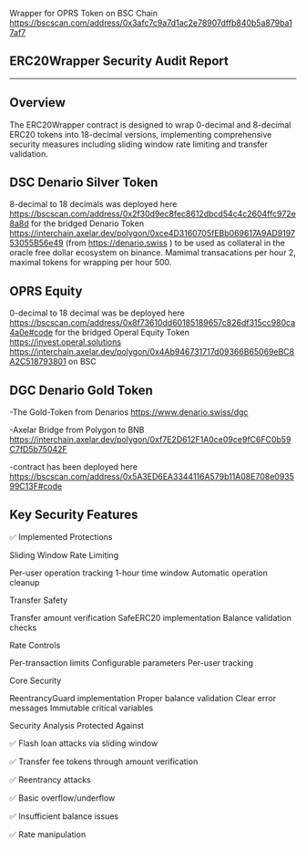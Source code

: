 Wrapper for OPRS Token on BSC Chain https://bscscan.com/address/0x3afc7c9a7d1ac2e78907dffb840b5a879ba17af7

ERC20Wrapper Security Audit Report
--------------------------------------
--------------------------------------

Overview
--------------------------------------
The ERC20Wrapper contract is designed to wrap 0-decimal and 8-decimal ERC20 tokens into 18-decimal versions, implementing comprehensive security measures including sliding window rate limiting and transfer validation.

DSC Denario Silver Token
------
8-decimal to 18 decimals was deployed here https://bscscan.com/address/0x2f30d9ec8fec8612dbcd54c4c2604ffc972e8a8d for the bridged Denario Token https://interchain.axelar.dev/polygon/0xce4D3160705fEBb069617A9AD919753055B56e49  (from https://denario.swiss ) to be used as collateral in the oracle free dollar ecosystem on binance. Mamimal transacations per hour 2, maximal tokens for wrapping per hour 500.

OPRS Equity 
------
0-decimal to 18 decimal was be deployed here https://bscscan.com/address/0x8f73610dd60185189657c826df315cc980ca4a0e#code for the bridged Operal Equity Token https://invest.operal.solutions  https://interchain.axelar.dev/polygon/0x4Ab946731717d09366B65069eBC8A2C518793801 on BSC

DGC Denario Gold Token
------
-The Gold-Token from Denarios https://www.denario.swiss/dgc 

-Axelar Bridge from Polygon to BNB https://interchain.axelar.dev/polygon/0xf7E2D612F1A0ce09ce9fC6FC0b59C7fD5b75042F

-contract has been deployed here https://bscscan.com/address/0x5A3ED6EA3344116A579b11A08E708e093599C13F#code

Key Security Features
--------------------------------------

✅ Implemented Protections

Sliding Window Rate Limiting

Per-user operation tracking
1-hour time window
Automatic operation cleanup


Transfer Safety

Transfer amount verification
SafeERC20 implementation
Balance validation checks


Rate Controls

Per-transaction limits
Configurable parameters
Per-user tracking


Core Security

ReentrancyGuard implementation
Proper balance validation
Clear error messages
Immutable critical variables



Security Analysis
Protected Against

✅ Flash loan attacks via sliding window

✅ Transfer fee tokens through amount verification

✅ Reentrancy attacks

✅ Basic overflow/underflow

✅ Insufficient balance issues

✅ Rate manipulation







